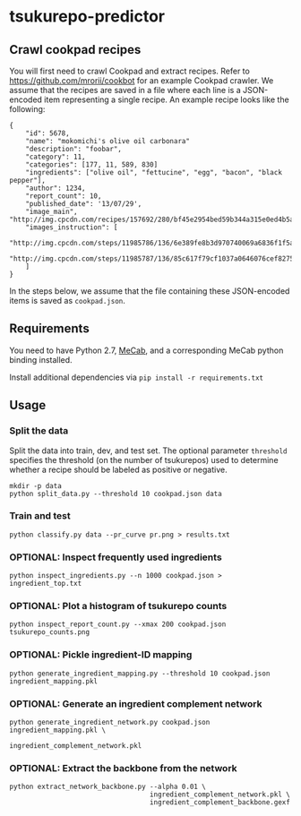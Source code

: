 # tsukurepo-predictor

## Crawl cookpad recipes

You will first need to crawl Cookpad and extract recipes.
Refer to https://github.com/mrorii/cookbot for an example Cookpad crawler.
We assume that the recipes are saved in a file where each line
is a JSON-encoded item representing a single recipe.
An example recipe looks like the following:

    {
        "id": 5678,
        "name": "mokomichi's olive oil carbonara"
        "description": "foobar",
        "category": 11,
        "categories": [177, 11, 589, 830]
        "ingredients": ["olive oil", "fettucine", "egg", "bacon", "black pepper"],
        "author": 1234,
        "report_count": 10,
        "published_date": '13/07/29',
        "image_main", "http://img.cpcdn.com/recipes/157692/280/bf45e2954bed59b344a315e0ed4b5a9f.jpg",
        "images_instruction": [
            "http://img.cpcdn.com/steps/11985786/136/6e389fe8b3d970740069a6836f1f5a1e.jpg",
            "http://img.cpcdn.com/steps/11985787/136/85c617f79cf1037a0646076cef827518.jpg",
        ]
    }

In the steps below, we assume that the file containing these
JSON-encoded items is saved as `cookpad.json`.

## Requirements

You need to have Python 2.7, [MeCab](https://code.google.com/p/mecab/),
and a corresponding MeCab python binding installed.

Install additional dependencies via `pip install -r requirements.txt`

## Usage

### Split the data

Split the data into train, dev, and test set.
The optional parameter `threshold` specifies the threshold
(on the number of tsukurepos) used to determine
whether a recipe should be labeled as positive or negative.

    mkdir -p data
    python split_data.py --threshold 10 cookpad.json data

### Train and test

    python classify.py data --pr_curve pr.png > results.txt

### OPTIONAL: Inspect frequently used ingredients

    python inspect_ingredients.py --n 1000 cookpad.json > ingredient_top.txt

### OPTIONAL: Plot a histogram of tsukurepo counts

    python inspect_report_count.py --xmax 200 cookpad.json tsukurepo_counts.png

### OPTIONAL: Pickle ingredient-ID mapping

    python generate_ingredient_mapping.py --threshold 10 cookpad.json ingredient_mapping.pkl

### OPTIONAL: Generate an ingredient complement network

    python generate_ingredient_network.py cookpad.json ingredient_mapping.pkl \
                                          ingredient_complement_network.pkl

### OPTIONAL: Extract the backbone from the network

    python extract_network_backbone.py --alpha 0.01 \
                                       ingredient_complement_network.pkl \
                                       ingredient_complement_backbone.gexf

